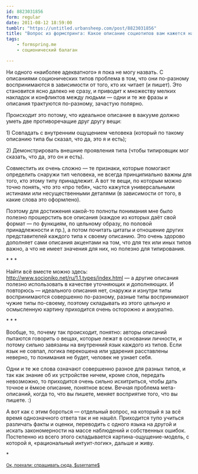 ```yaml
---
id: 8823031856
form: regular
date: 2011-08-12 18:59:00
tumblr: "https://untitled.urbansheep.com/post/8823031856"
title: "Вопрос из формспринга: Какое описание социотипов вам кажется наиболее адекватным? (cafesolo)"
tags:
    - formspring.me
    - соционический балаган

---
```


<p class="formspringmeAnswer">Ни одного «наиболее адекватного» я пока не могу назвать. С описаниями соционических типов проблема в том, что они по-разному воспринимаются в зависимости от того, кто их читает (и пишет). Это становится ясно далеко не сразу, и приводит к множеству мелких накладок и конфликтов между людьми — одни и те же фразы и описания трактуются по-разному, зачастую полярно.</p>

<p>Происходит это потому, что идеальное описание в вакууме должно уметь две противоречащие друг другу вещи:</p>

<!-- more -->

<p>1) Совпадать с внутренним ощущением человека (который по такому описанию типа бы сказал, что да, это я и есть);</p>

<p>2) Демонстрировать внешние проявления типа (чтобы типировщик мог сказать, что да, это он и есть).</p>

<p>Совместить их очень сложно — те признаки, которые помогают определить снаружи тип человека, не всегда принципиально важны для того, кто этому типу принадлежит. А вот те вещи, по которым можно точно понять, что это «про тебя», часто кажутся универсальными истинами или несущественными деталями (в зависимости от того, в какие слова это оформлено).</p>

<p>Поэтому для достижения какой-то полноты понимания мне было полезно прошерстить все описания (каждое из которых даёт свой формат — по функциям, по цельному образу, по половой принадлежности и пр.), а потом почитать цитаты и отношение других представителей каждого типа к своему описанию. Это очень здорово дополняет сами описания акцентами на том, что для тех или иных типов важно, а что не имеет значения для них, но полезно для типирования.</p>

<p>* * *</p>

<p>Найти всё вместе можно здесь: <a href="http://www.socioniko.net/ru/1.1.types/index.html">http://www.socioniko.net/ru/1.1.types/index.html</a> — а другие описания полезно использовать в качестве уточняющих и дополняющих. И повторюсь — идеального описания нет, снаружи и изнутри типы воспринимаются совершенно по-разному, разные типы воспринимают чужие типы по-своему,  поэтому складывать из этого цельную и осмысленную картину приходится очень осторожно и аккуратно.</p>

<p>* * *</p>

<p>Вообще, то, почему так происходит, понятно: авторы описаний пытаются говорить о вещах, которые лежат в основании личности, и потому сильно завязаны на внутренний язык каждого из типов. Если язык не совпал, логика перекошена или ударения расставлены неверно, то понимания не будет, человек не узнает себя.</p>

<p>Одни и те же слова означают совершенно разное для разных типов, и так как знание об их устройстве ничем, кроме слов, передать невозможно, то приходится очень сильно исхитриться, чтобы дать точное и ёмкое описание, понятное всем. Вечная проблема мета-описаний, когда то, что вы пишете, меняет восприятие того, что вы пишете. :)</p>

<p>А вот как с этим бороться — отдельный вопрос, на который я за всё время однозначного ответа так и не нашёл. Приходится тупо учиться различать факты и оценки, переводить с одного языка на другой и искать закономерности на массе наблюдений и собственных ошибок. Постепенно из всего этого складывается картина-ощущение-модель, с которой я, «рациональный интуит-логик», дальше и живу.</p>

<p>*</p>

<p class="formspringmeFooter">
    <small><a href="http://www.formspring.me/urbansheep?utm_medium=social&amp;utm_source=tumblr&amp;utm_campaign=shareanswer">Ок, поехали: спрашивать сюда, $username$</a></small>
</p>

